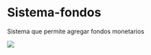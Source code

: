 # Sistema-fondos
Sistema que permite agregar fondos monetarios



<img src="https://user-images.githubusercontent.com/80425451/117404670-f530a000-aecf-11eb-9a14-05120c62aae0.png">

